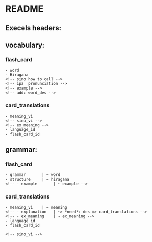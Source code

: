 # README

<!-- This README would normally document whatever steps are necessary to get the
application up and running.

Things you may want to cover:

* Ruby version

* System dependencies

* Configuration

* Database creation

* Database initialization

* How to run the test suite

* Services (job queues, cache servers, search engines, etc.)

* Deployment instructions

* ... -->
## Execels headers:

## vocabulary: 
### flash_card
    - word       
    - Hiragana   
    <!-- sino how to call -->
    <!-- ipa  pronunciation -->
    <!-- example -->
    <!-- add: word_des -->

### card_translations
    - meaning_vi  
    <!-- sino_vi -->
    <!-- ex_meaning -->
    - language_id
    - flash_card_id

## grammar:

### flash_card
    - grammar       | ~ word
    - structure     | ~ hiragana
    <!-- - example       | ~ example -->

### card_translations
    - meaning_vi    | ~ meaning
    <!-- - explanation   | ~> *need*: des => card_translations -->
    <!-- - ex_meaning    | ~ ex_meaning -->
    - language_id
    - flash_card_id

    <!-- sino_vi -->